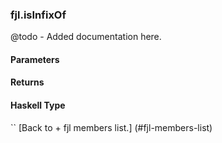 ### fjl.isInfixOf
@todo - Added documentation here.

#### Parameters

#### Returns
 
#### Haskell Type
``
[Back to  + fjl members list.]
(#fjl-members-list)
